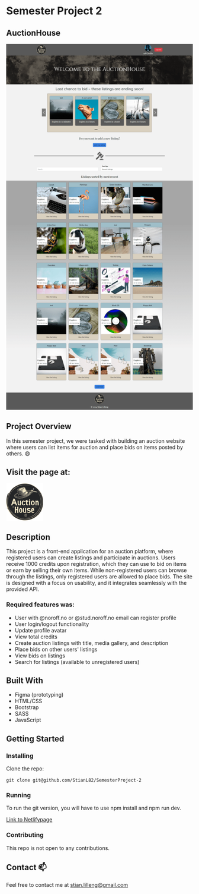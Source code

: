 # Semester Project 2

## AuctionHouse

![image](/images/screencapture-semester-project-2.png)

## Project Overview

In this semester project, we were tasked with building an auction website where users can list items for auction and place bids on items posted by others. 😄

## Visit the page at:

[![GrumpyBunch](/images/logo.png)](https://semester-project-2-stianl.netlify.app/)

## Description

This project is a front-end application for an auction platform, where registered users can create listings and participate in auctions. Users receive 1000 credits upon registration, which they can use to bid on items or earn by selling their own items. While non-registered users can browse through the listings, only registered users are allowed to place bids. The site is designed with a focus on usability, and it integrates seamlessly with the provided API.

### Required features was:

- User with @noroff.no or @stud.noroff.no email can register profile
- User login/logout functionality
- Update profile avatar
- View total credits
- Create auction listings with title, media gallery, and description
- Place bids on other users' listings
- View bids on listings
- Search for listings (available to unregistered users)

## Built With

- Figma (prototyping)
- HTML/CSS
- Bootstrap
- SASS
- JavaScript

## Getting Started

### Installing

Clone the repo:

```
git clone git@github.com/StianL82/SemesterProject-2
```

### Running

To run the git version, you will have to use npm install and npm run dev.

[Link to Netlifypage](https://semester-project-2-stianl.netlify.app/)

### Contributing

This repo is not open to any contributions.

## Contact 📫

Feel free to contact me at stian.lilleng@gmail.com
